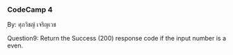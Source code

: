 ### CodeCamp 4 ###
ฺBy: ศุภวิชญ์ เจริญเวช

Question9: 
  Return the Success (200) response code if the input number is a even.